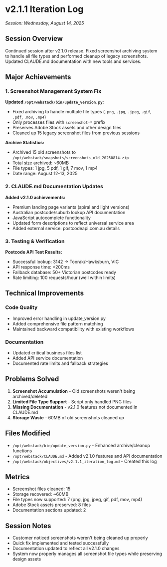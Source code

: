 # v2.1.1 Iteration Log
*Session: Wednesday, August 14, 2025*

## Session Overview
Continued session after v2.1.0 release. Fixed screenshot archiving system to handle all file types and performed cleanup of legacy screenshots. Updated CLAUDE.md documentation with new tools and services.

## Major Achievements

### 1. Screenshot Management System Fix
**Updated `/opt/webstack/bin/update_version.py`:**
- Fixed archiving to handle multiple file types (`.png`, `.jpg`, `.jpeg`, `.gif`, `.pdf`, `.mov`, `.mp4`)
- Only processes files with `screenshot-*` prefix
- Preserves Adobe Stock assets and other design files
- Cleaned up 15 legacy screenshot files from previous sessions

**Archive Statistics:**
- Archived 15 old screenshots to `/opt/webstack/snapshots/screenshots_old_20250814.zip`
- Total size archived: ~60MB
- File types: 1 jpg, 5 pdf, 1 gif, 7 mov, 1 mp4
- Date range: August 12-13, 2025

### 2. CLAUDE.md Documentation Updates
**Added v2.1.0 achievements:**
- Premium landing page variants (spiral and light versions)
- Australian postcode/suburb lookup API documentation
- JavaScript autocomplete functionality
- Updated form descriptions to reflect universal service area
- Added external service: postcodeapi.com.au details

### 3. Testing & Verification
**Postcode API Test Results:**
- Successful lookup: 3142 → Toorak/Hawksburn, VIC
- API response time: <200ms
- Fallback database: 50+ Victorian postcodes ready
- Rate limiting: 100 requests/hour (well within limits)

## Technical Improvements

### Code Quality
- Improved error handling in update_version.py
- Added comprehensive file pattern matching
- Maintained backward compatibility with existing workflows

### Documentation
- Updated critical business files list
- Added API service documentation
- Documented rate limits and fallback strategies

## Problems Solved

1. **Screenshot Accumulation** - Old screenshots weren't being archived/deleted
2. **Limited File Type Support** - Script only handled PNG files
3. **Missing Documentation** - v2.1.0 features not documented in CLAUDE.md
4. **Storage Waste** - 60MB of old screenshots cleaned up

## Files Modified
- `/opt/webstack/bin/update_version.py` - Enhanced archive/cleanup functions
- `/opt/webstack/CLAUDE.md` - Added v2.1.0 features and API documentation
- `/opt/webstack/objectives/v2.1.1_iteration_log.md` - Created this log

## Metrics
- Screenshot files cleaned: 15
- Storage recovered: ~60MB
- File types now supported: 7 (png, jpg, jpeg, gif, pdf, mov, mp4)
- Adobe Stock assets preserved: 8 files
- Documentation sections updated: 2

## Session Notes
- Customer noticed screenshots weren't being cleaned up properly
- Quick fix implemented and tested successfully
- Documentation updated to reflect all v2.1.0 changes
- System now properly manages all screenshot file types while preserving design assets

